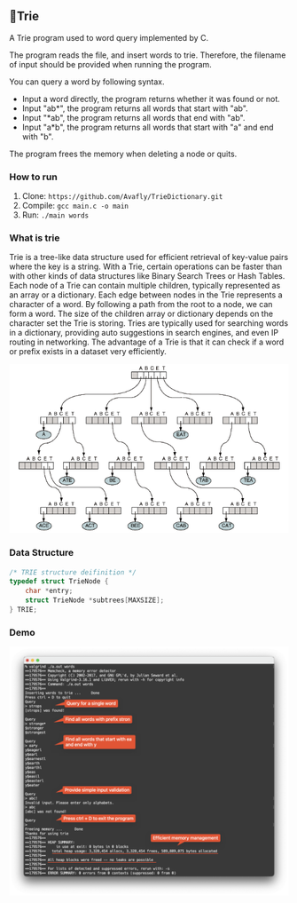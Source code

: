 ## 📕Trie

A Trie program used to word query implemented by C.

The program reads the file, and insert words to trie. Therefore, the filename of input should be provided when running the program.

You can query a word by following syntax.

* Input a word directly, the program returns whether it was found or not.
* Input "ab*", the program returns all words that start with "ab".
* Input "*ab", the program returns all words that end with "ab".
* Input "a*b", the program returns all words that start with "a" and end with "b".

The program frees the memory when deleting a node or quits.

### How to run

1. Clone: `https://github.com/Avafly/TrieDictionary.git`
2. Compile: `gcc main.c -o main`
3. Run: `./main words`

### What is trie

Trie is a tree-like data structure used for efficient retrieval of key-value pairs where the key is a string. With a Trie, certain operations can be faster than with other kinds of data structures like Binary Search Trees or Hash Tables. Each node of a Trie can contain multiple children, typically represented as an array or a dictionary. Each edge between nodes in the Trie represents a character of a word. By following a path from the root to a node, we can form a word. The size of the children array or dictionary depends on the character set the Trie is storing. Tries are typically used for searching words in a dictionary, providing auto suggestions in search engines, and even IP routing in networking. The advantage of a Trie is that it can check if a word or prefix exists in a dataset very efficiently.

<img src="./image/tire_structure.png" alt="structure" width="600" />

### Data Structure

```c++
/* TRIE structure deifinition */
typedef struct TrieNode {
    char *entry;
    struct TrieNode *subtrees[MAXSIZE];
} TRIE;
```

### Demo

<img src="./image/demo.png" alt="result" width="600" />

